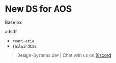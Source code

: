 # New DS for AOS

Base on:

adsdf

- `react-aria`
- `TailwindCSS`

> Design-Systems.dev | Chat with us on [Discord](https://discord.gg/XkQxSU9)
